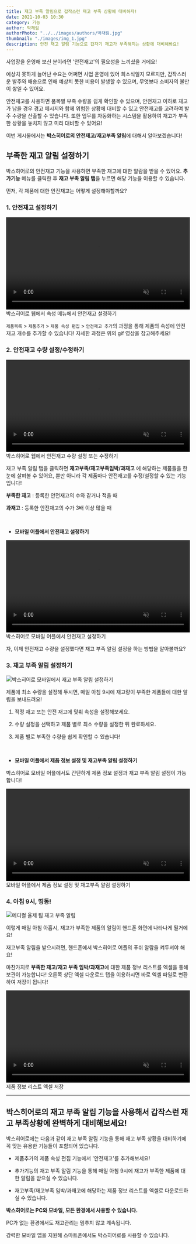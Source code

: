 ```yaml
---
title: 재고 부족 알림으로 갑작스런 재고 부족 상황에 대비하자! 
date: 2021-10-03 10:30
category: 기능
author: 박채림
authorPhoto: "../../images/authors/박채림.jpg"
thumbnail: "./images/img_1.jpg"
description: 안전 재고 알림 기능으로 갑자기 재고가 부족해지는 상황에 대비해봐요!
---
```


사업장을 운영해 보신 분이라면 '안전재고'의 필요성을 느끼셨을 거에요!

예상치 못하게 늘어난 수요는 어쩌면 사업 운영에 있어 희소식일지 모르지만, 갑작스러운 발주와 배송으로 인해 예상치 못한 비용이 발생할 수 있으며, 무엇보다 소비자의 불만이 쌓일 수 있어요.

안전재고를 사용하면 품목별 부족 수량을 쉽게 확인할 수 있으며, 안전재고 이하로 재고가 남을 경우 경고 메시지와 함께 위험한 상황에 대비할 수 있고 안전재고를 고려하여 발주 수량을 산출할 수 있습니다. 또한 업무를 자동화하는 시스템을 활용하여 재고가 부족한 상황을 놓치지 않고 미리 대비할 수 있어요! 

이번 게시물에서는 **박스히어로의 안전재고/재고부족 알림**에 대해서 알아보겠습니다!

## 부족한 재고 알림 설정하기

박스히어로의 안전재고 기능을 사용하면 부족한 재고에 대한 알람을 받을 수 있어요. **추가기능** 메뉴를 클릭한 후 **재고 부족 알림 탭**을 누르면 해당 기능을 이용할 수 있습니다.

먼저, 각 제품에 대한 안전재고는 어떻게 설정해야할까요?

### 1. 안전재고 설정하기

<video src="images/img_2.mp4" style="width:100%" muted autoplay loop playsinline></video>
<invisible>박스히어로 웹에서 속성 메뉴에서 안전재고 설정하기</invisible>

`제품목록` > `제품추가` > `제품 속성 편집` > `안전재고 추가`의 과정을 통해 제품의 속성에 안전재고 개수를 추가할 수 있습니다! 자세한 과정은 위의 gif 영상을 참고해주세요!

### 2. 안전재고 수량 설정/수정하기

<video src="images/img_3.mp4" style="width:100%" muted autoplay loop playsinline></video>
<invisible>박스히어로 웹에서 안전재고 수량 설정 또는 수정하기</invisible>

재고 부족 알림 탭을 클릭하면 **재고부족/재고부족임박/과재고** 에 해당하는 제품들을 한 눈에 살펴볼 수 있어요, 뿐만 아니라 각 제품마다 안전재고를 수정/설정할 수 있는 기능입니다!

<tip-box>

**부족한 재고** : 등록한 안전재고의 수와 같거나 적을 때

**과재고** : 등록한 안전재고의 수가 3배 이상 많을 때

</tip-box>

<br/>

- **모바일 어플에서 안전재고 설정하기**

<video src="images/img_4.mp4" style="width:100%" muted autoplay loop playsinline></video>
<invisible>박스히어로 모바일 어플에서 안전재고 설정하기</invisible>

자, 이제 안전재고 수량을 설정했다면 재고 부족 알림 설정을 하는 방법을 알아볼까요?

### 3. 재고 부족 알림 설정하기

![박스히어로 모바일에서 재고 부족 알림 설정하기](images/img_5.png)

제품에 최소 수량을 설정해 두시면, 매일 아침 9시에 재고량이 부족한 제품들에 대한 알림을 보내드려요!

<gray-box>

1. 적정 재고 또는 안전 재고에 맞춰 속성을 설정해보세요.

2. 수량 설정을 선택하고 제품 별로 최소 수량을 설정한 뒤 완료하세요.

3. 제품 별로 부족한 수량을 쉽게 확인할 수 있습니다!

</gray-box>

<br/>

- **모바일 어플에서 제품 정보 설정 및 재고부족 알림 설정하기**

박스히어로 모바일 어플에서도 간단하게 제품 정보 설정과 재고 부족 알림 설정이 가능합니다!

<video src="images/img_6.mp4" style="width:100%" muted autoplay loop playsinline></video>
<invisible>모바일 어플에서 제품 정보 설정 및 재고부족 알림 설정하기</invisible>

### 4. 아침 9시, 띵동!

![메디컬 율제 팀 재고 부족 알림](images/img_7.png)

이렇게 매일 아침 아홉시, 재고가 부족한 제품의 알림이 핸드폰 화면에 나타나게 될거에요!

<caution-box>

재고부족 알림을 받으시려면, 핸드폰에서 박스히어로 어플의 푸쉬 알람을 켜두셔야 해요!

</caution-box>

마찬가지로 **부족한 재고/재고 부족 임박/과재고**에 대한 제품 정보 리스트를 엑셀을 통해 보관이 가능합니다! 오른쪽 상단 엑셀 다운로드 탭을 이용하시면 바로 엑셀 파일로 변환하여 저장이 됩니다!

<video src="images/img_8.mp4" style="width:100%" muted autoplay loop playsinline></video>
<invisible>제품 정보 리스트 엑셀 저장</invisible>

<hr/>

## 박스히어로의 재고 부족 알림 기능을 사용해서 갑작스런 재고 부족상황에 완벽하게 대비해보세요!

박스히어로에는 다음과 같이 재고 부족 알림 기능을 통해 재고 부족 상황을 대비하기에 꼭 맞는 유용한 기능들이 포함되어 있습니다.

- 제품추가의 제품 속성 편집 기능에서 '안전재고'를 추가해보세요!

- 추가기능의 재고 부족 알림 기능을 통해 매일 아침 9시에 재고가 부족한 제품에 대한 알림을 받으실 수 있습니다.

- 재고부족/재고부족 임박/과재고에 해당하는 제품 정보 리스트를 엑셀로 다운로드하실 수 있습니다.

<tip-box>

**박스히어로는 PC와 모바일, 모든 환경에서 사용할 수 있습니다.**

PC가 없는 환경에서도 재고관리는 멈추지 않고 계속됩니다.

강력한 모바일 앱을 지원해 스마트폰에서도 박스히어로를 사용할 수 있습니다.

</tip-box>



